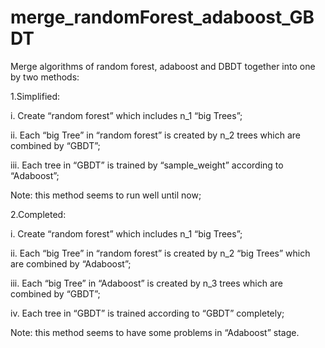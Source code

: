 # merge_randomForest_adaboost_GBDT
Merge algorithms of random forest, adaboost and DBDT together into one by two methods:

1.Simplified:

i.	Create “random forest” which includes n_1 “big Trees”;

ii.	Each “big Tree” in “random forest” is created by n_2 trees which are combined by “GBDT”;

iii.	Each tree in “GBDT” is trained by “sample_weight” according to “Adaboost”;

Note: this method seems to run well until now;

2.Completed: 

i.	Create “random forest” which includes n_1 “big Trees”;

ii.	Each “big Tree” in “random forest” is created by n_2 “big Trees” which are combined by “Adaboost”;

iii.	Each “big Tree” in “Adaboost” is created by n_3 trees which are combined by “GBDT”;

iv.	Each tree in “GBDT” is trained according to “GBDT” completely;

Note: this method seems to have some problems in “Adaboost” stage.
